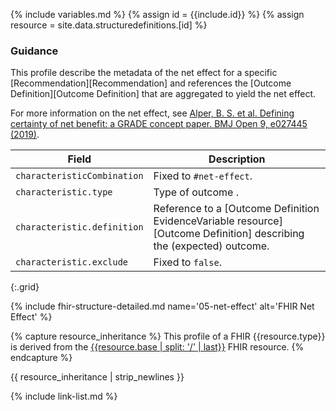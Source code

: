 {% include variables.md %}
{% assign id = {{include.id}} %}
{% assign resource = site.data.structuredefinitions.[id] %}

### Guidance

This profile describe the metadata of the net effect for a specific [Recommendation][Recommendation] and references the [Outcome Definition][Outcome Definition] that are aggregated to yield the net effect.

For more information on the net effect, see
[Alper, B. S. et al. Defining certainty of net benefit: a GRADE concept paper. BMJ Open 9, e027445 (2019)](https://bmjopen.bmj.com/content/9/6/e027445.long).

| Field | Description |
| ----- | ----------- |
| `characteristicCombination` | Fixed to `#net-effect`. |
| `characteristic.type` | Type of outcome . |
| `characteristic.definition` | Reference to a [Outcome Definition EvidenceVariable resource][Outcome Definition] describing the (expected) outcome. |
| `characteristic.exclude` | Fixed to `false`. |
{:.grid}

{% include fhir-structure-detailed.md name='05-net-effect' alt='FHIR Net Effect' %}

{% capture resource_inheritance %}
This profile of a FHIR {{resource.type}} is derived from the [{{resource.base | split: '/' | last}}]({{resource.base}}) FHIR resource.
{% endcapture %}

{{ resource_inheritance | strip_newlines }}

{% include link-list.md %}
